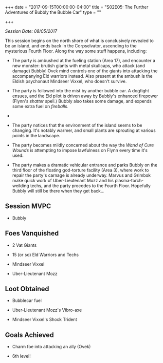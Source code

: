 +++
date = "2017-09-15T00:00:00-04:00"
title = "S02E05: The Further Adventures of Bubbly the Bubble Car"
type = ""

+++


*Session Date: 08/05/2017*

This session begins on the north shore of what is conclusively revealed to be an island, and ends back in the Corpselvator, ascending to the mysterious Fourth Floor. Along the way some stuff happens, including:
<!--more-->

* The party is ambushed at the fueling station (Area 17), and encounter a new monster: brutish giants with metal skullcaps, who attack (and damage) Bubbly! Ovek mind controls one of the giants into attacking the accompanying Eld warriors instead. Also present at the ambush is the Eldish psychonaut Mindseer Vixxel, who doesn't survive.

* The party is followed into the mist by another bubble car. A dogfight ensues, and the Eld pilot is driven away by Bubbly's enhanced firepower (Flynn's *shatter* spell.) Bubbly also takes some damage, and expends some extra fuel on *fireballs*.

*

* The party notices that the environment of the island seems to be changing. It's notably warmer, and small plants are sprouting at various points in the landscape.

* The party becomes mildly concerned about the way the *Wand of Cure Wounds* is attempting to impose lawfulness on Flynn every time it's used.

* The party makes a dramatic vehicular entrance and parks Bubbly on the third floor of the floating god-torture facility (Area 3), where work to repair the party's carnage is already underway. Marvus and Grimbok make quick work of Uber-Lieutenant Mozz and his plasma-torch-weilding techs, and the party procedes to the Fourth Floor. Hopefully Bubbly will still be there when they get back...

## Session MVPC

* Bubbly

## Foes Vanquished

* 2 Vat Giants

* 15 (or so) Eld Warriors and Techs

* Mindseer Vixxel

* Uber-Lieutenant Mozz

## Loot Obtained

* Bubblecar fuel

* Uber-Lieutenant Mozz's Vibro-axe

* Mindseer Vixxel's Shock Trident

## Goals Achieved

* Charm foe into attacking an ally (Ovek)

* 6th level!